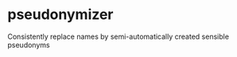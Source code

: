 pseudonymizer
=============

Consistently replace names by semi-automatically created sensible pseudonyms
